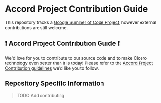# Accord Project Contribution Guide

This repository tracks a [Google Summer of Code Project](https://accordproject.org/news/3-students-accepted-for-google-summer-of-code-2021/), however external contributions are still welcome.

## ❗ Accord Project Contribution Guide ❗
We'd love for you to contribute to our source code and to make Cicero technology even better than it is today! Please refer to the [Accord Project Contribution guidelines][apcontribute] we'd like you to follow.

## Repository Specific Information

> TODO Add contributing 

[apcontribute]: https://github.com/accordproject/techdocs/blob/master/CONTRIBUTING.md
